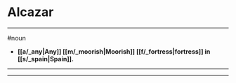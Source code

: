 # Alcazar
---
#noun
- **[[a/_any|Any]] [[m/_moorish|Moorish]] [[f/_fortress|fortress]] in [[s/_spain|Spain]].**
---
---

